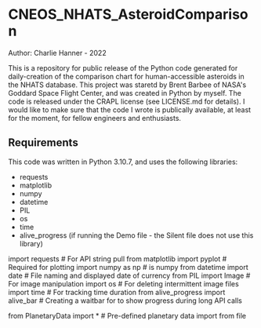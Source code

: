# CNEOS_NHATS_AsteroidComparison

Author: Charlie Hanner - 2022

 This is a repository for public release of the Python code generated for daily-creation of the comparison chart for human-accessible asteroids in the NHATS database. This project was staretd by Brent Barbee of NASA's Goddard Space Flight Center, and was created in Python by myself. The code is released under the CRAPL license (see LICENSE.md for details). I would like to make sure that the code I wrote is publically available, at least for the moment, for fellow engineers and enthusiasts.

## Requirements

This code was written in Python 3.10.7, and uses the following libraries:
- requests
- matplotlib
- numpy
- datetime
- PIL
- os
- time
- alive_progress (if running the Demo file - the Silent file does not use this library)

import requests  # For API string pull
from matplotlib import pyplot  # Required for plotting
import numpy as np  # is numpy
from datetime import date  # File naming and displayed date of currency
from PIL import Image  # For image manipulation
import os  # For deleting intermittent image files
import time  # For tracking time duration
from alive_progress import alive_bar  # Creating a waitbar for to show progress during long API calls

from PlanetaryData import *  # Pre-defined planetary data import from file
